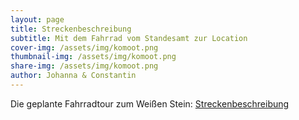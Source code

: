 ```yaml
---
layout: page
title: Streckenbeschreibung
subtitle: Mit dem Fahrrad vom Standesamt zur Location
cover-img: /assets/img/komoot.png
thumbnail-img: /assets/img/komoot.png
share-img: /assets/img/komoot.png
author: Johanna & Constantin
---
```


Die geplante Fahrradtour zum Weißen Stein: [Streckenbeschreibung](https://www.komoot.com/de-de/tour/1954814809?share_token=ae8AHNTyXelgbSSG81CS94ECY8C43x13sMlxIHSR6LLzubdctq&ref=wtd)
